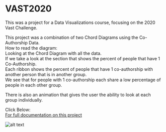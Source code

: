 # VAST2020
This was a project for a Data Visualizations course, focusing on the 2020 Vast Challenge.

This project was a combination of two Chord Diagrams using the Co-Authorship Data.  
How to read the diagram:  
Looking at the Chord Diagram with all the data.  
If we take a look at the section that shows the percent of people that have 1 Co-Authorship.  
Each ribbon shows the percent of people that have 1 co-authorship with another person that is in another group.  
We see that for people with 1 co-authorship each share a low percentage of people in each other group.  

There is also an animation that gives the user the ability to look at each group individually.

Click Below:  
[For full documentation on this project](https://github.com/lucianogiannini/Chaos-Fractals-and-Computer-Graphics/blob/main/LC%20Lab%201.pdf)


![alt text](https://i.gyazo.com/ee7dc63cd68f486cfea27649d532f83d.png)
